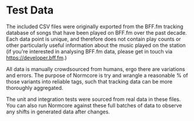 # Test Data

The included CSV files were originally exported from the BFF.fm tracking database of songs that have been played on BFF.fm over the past decade. Each data point is unique, and therefore does not contain play counts or other particularly useful information about the music played on the station (if you're interested in analysing BFF.fm data, please get in touch via https://developer.bff.fm.)

All data is manually crowdsourced from humans, ergo there are variations and errors. The purpose of Normcore is try and wrangle a reasonable % of those variants into reliable tags, such that tracking data can be more thoroughly aggregated.

The unit and integration tests were sourced from real data in these files. You can also run Normcore against these full batches of data to observe any shifts in generated data after changes.
